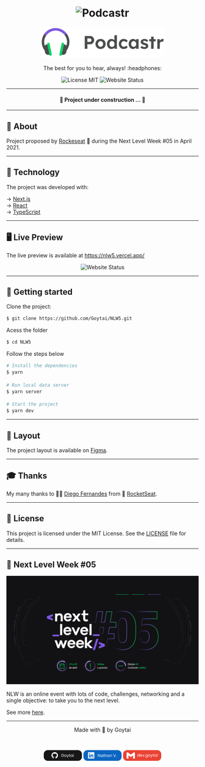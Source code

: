 <h1 align="center">
    <img src="/.github/banner.svg" alt="Podcastr"/>
</h1>

<p align="center">
    <img src="/.github/logo.svg" alt="Logo"/><br><br>
    The best for you to hear, always! :headphones:<br>
</p>

<p align="center">
    <img src="https://img.shields.io/github/license/Goytai/NLW5?style=for-the-badge" alt="License MIT" />
    <img src="https://img.shields.io/website?down_color=red&down_message=offline&style=for-the-badge&up_color=green&up_message=online&url=https%3A%2F%2Fnlw5.vercel.app%2F" alt="Website Status" />
</p>

------------
<h4 align="center">
    🚧 Project under construction ... 🚧
</h4>

------------
<h2>📖 About</h2>

Project proposed by <a href="https://rocketseat.com.br/">Rockeseat</a> 🚀 during the Next Level Week #05 in April 2021.

------------
<h2>🧪 Technology</h2>

The project was developed with:

&rarr; <a href="https://nextjs.org/">Next.js</a> <br>
&rarr; <a href="https://reactjs.org">React</a> <br>
&rarr; <a href="https://www.typescriptlang.org/">TypeScript</a> <br>

------------
<h2>🖥️ Live Preview</h2>
The live preview is available at <a href="https://nlw5.vercel.app/">https://nlw5.vercel.app/</a>

<p align="center">
    <img src="https://img.shields.io/website?down_color=red&down_message=offline&style=for-the-badge&up_color=green&up_message=online&url=https%3A%2F%2Fnlw5.vercel.app%2F" alt="Website Status" />
</p>

------------
<h2>🔌 Getting started</h2>
Clone the project:

```bash
$ git clone https://github.com/Goytai/NLW5.git
```

Acess the folder

```bash
$ cd NLW5
```

Follow the steps below
```bash
# Install the dependencies
$ yarn

# Run local data server
$ yarn server

# Start the project
$ yarn dev
```
------------
<h2>🔖 Layout</h2>
The project layout is available on <a href="https://www.figma.com/file/is9KGod2KJ8eINasYTA0ad/Podcastr">Figma</a>.

------------
<h2>🎓 Thanks</h2>

My many thanks to 👨‍🏫 <a href="https://github.com/diego3g">Diego Fernandes</a> from 🚀 <a href="https://rocketseat.com.br/">RocketSeat</a>.

------------
<h2>📝 License</h2>
This project is licensed under the MIT License. See the <a href="https://github.com/Goytai/NLW5/blob/master/LICENSE">LICENSE</a> file for details.

------------
<h2>🚀 Next Level Week #05</h2>
<p align="center">
    <img src="/.github/nlw5.png" alt="Next Level Week"/>
</p>

NLW is an online event with lots of code, challenges, networking and a single objective: to take you to the next level.

See more <a href="https://nextlevelweek.com/">here</a>.

------------
<p align="center">Made with 💜 by Goytai</p><br>
<p align="center">
    <a href="https://github.com/Goytai"><img src="https://raw.githubusercontent.com/Goytai/goytai/master/github.svg" width="100px" alt="GitHub"/></a>
    <a href="https://www.linkedin.com/in/goytai/"><img src="https://raw.githubusercontent.com/Goytai/goytai/master/linkedin.svg" width="100px" alt="Linkedin"/></a>
    <a href="mailto:dev.goytai@gmail.com"><img src="https://raw.githubusercontent.com/Goytai/goytai/master/gmail.svg" width="100px" alt="Email"/></a>
</p>
